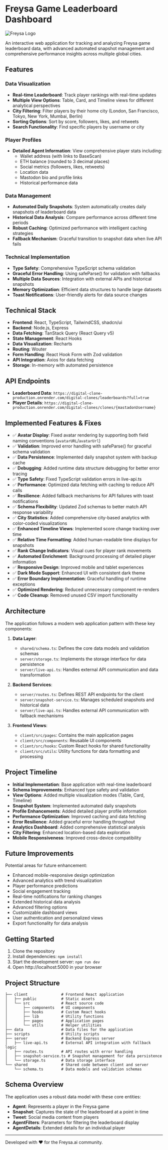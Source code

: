 
# Freysa Game Leaderboard Dashboard

![Freysa Logo](attached_assets/profile-freysa-original.jpg)

An interactive web application for tracking and analyzing Freysa game leaderboard data, with advanced automated snapshot management and comprehensive performance insights across multiple global cities.

## Features

### Data Visualization
- **Real-time Leaderboard**: Track player rankings with real-time updates
- **Multiple View Options**: Table, Card, and Timeline views for different analytical perspectives
- **City Filtering**: Filter players by their home city (London, San Francisco, Tokyo, New York, Mumbai, Berlin)
- **Sorting Options**: Sort by score, followers, likes, and retweets
- **Search Functionality**: Find specific players by username or city

### Player Profiles
- **Detailed Agent Information**: View comprehensive player stats including:
  - Wallet address (with links to BaseScan)
  - ETH balance (rounded to 3 decimal places)
  - Social metrics (followers, likes, retweets)
  - Location data
  - Mastodon bio and profile links
  - Historical performance data

### Data Management
- **Automated Daily Snapshots**: System automatically creates daily snapshots of leaderboard data
- **Historical Data Analysis**: Compare performance across different time periods
- **Robust Caching**: Optimized performance with intelligent caching strategies
- **Fallback Mechanism**: Graceful transition to snapshot data when live API fails

### Technical Implementation
- **Type Safety**: Comprehensive TypeScript schema validation
- **Graceful Error Handling**: Using safeParse() for validation with fallbacks
- **Multiple Data Sources**: Integration with external APIs and historical snapshots
- **Memory Optimization**: Efficient data structures to handle large datasets
- **Toast Notifications**: User-friendly alerts for data source changes

## Technical Stack

- **Frontend**: React, TypeScript, TailwindCSS, shadcn/ui
- **Backend**: Node.js, Express
- **Data Fetching**: TanStack Query (React Query v5)
- **State Management**: React Hooks
- **Data Visualization**: Recharts
- **Routing**: Wouter
- **Form Handling**: React Hook Form with Zod validation
- **API Integration**: Axios for data fetching
- **Storage**: In-memory with automated persistence

## API Endpoints

- **Leaderboard Data**: `https://digital-clone-production.onrender.com/digital-clones/leaderboards?full=true`
- **Player Details**: `https://digital-clone-production.onrender.com/digital-clones/clones/{mastadonUsername}`

## Implemented Features & Fixes

- ✅ **Avatar Display**: Fixed avatar rendering by supporting both field naming conventions (`avatarURL`/`avatarUrl`)
- ✅ **Validation**: Improved error handling with safeParse() for graceful schema validation
- ✅ **Data Persistence**: Implemented daily snapshot system with backup cache
- ✅ **Debugging**: Added runtime data structure debugging for better error tracing
- ✅ **Type Safety**: Fixed TypeScript validation errors in live-api.ts
- ✅ **Performance**: Optimized data fetching with caching to reduce API calls
- ✅ **Resilience**: Added fallback mechanisms for API failures with toast notifications
- ✅ **Schema Flexibility**: Updated Zod schemas to better match API response variability
- ✅ **City Statistics**: Added comprehensive city-based analytics with color-coded visualizations
- ✅ **Enhanced Timeline Views**: Implemented score change tracking over time
- ✅ **Relative Time Formatting**: Added human-readable time displays for snapshots
- ✅ **Rank Change Indicators**: Visual cues for player rank movements
- ✅ **Automated Enrichment**: Background processing of detailed player information
- ✅ **Responsive Design**: Improved mobile and tablet experiences
- ✅ **Dark Mode Support**: Enhanced UI with consistent dark theme
- ✅ **Error Boundary Implementation**: Graceful handling of runtime exceptions
- ✅ **Optimized Rendering**: Reduced unnecessary component re-renders
- ✅ **Code Cleanup**: Removed unused CSV import functionality

## Architecture

The application follows a modern web application pattern with these key components:

1. **Data Layer**: 
   - `shared/schema.ts`: Defines the core data models and validation schemas
   - `server/storage.ts`: Implements the storage interface for data persistence
   - `server/live-api.ts`: Handles external API communication and data transformation

2. **Backend Services**:
   - `server/routes.ts`: Defines REST API endpoints for the client
   - `server/snapshot-service.ts`: Manages scheduled snapshots and historical data
   - `server/live-api.ts`: Handles external API communication with fallback mechanisms

3. **Frontend Views**:
   - `client/src/pages`: Contains the main application pages
   - `client/src/components`: Reusable UI components
   - `client/src/hooks`: Custom React hooks for shared functionality
   - `client/src/utils`: Utility functions for data formatting and processing

## Project Timeline

- **Initial Implementation**: Base application with real-time leaderboard
- **Schema Improvements**: Enhanced type safety and validation
- **View Options**: Added multiple visualization modes (Table, Card, Timeline)
- **Snapshot System**: Implemented automated daily snapshots
- **Profile Enhancements**: Added detailed player profile information
- **Performance Optimization**: Improved caching and data fetching
- **Error Resilience**: Added graceful error handling throughout
- **Analytics Dashboard**: Added comprehensive statistical analysis
- **City Filtering**: Enhanced location-based data exploration
- **Mobile Responsiveness**: Improved cross-device compatibility

## Future Improvements

Potential areas for future enhancement:

- Enhanced mobile-responsive design optimization
- Advanced analytics with trend visualization
- Player performance predictions
- Social engagement tracking
- Real-time notifications for ranking changes
- Extended historical data analysis
- Advanced filtering options
- Customizable dashboard views
- User authentication and personalized views
- Export functionality for data analysis

## Getting Started

1. Clone the repository
2. Install dependencies: `npm install`
3. Start the development server: `npm run dev`
4. Open http://localhost:5000 in your browser

## Project Structure

```
├── client               # Frontend React application
│   ├── public           # Static assets
│   └── src              # React source code
│       ├── components   # UI components
│       ├── hooks        # Custom React hooks
│       ├── lib          # Utility functions
│       ├── pages        # Application pages
│       └── utils        # Helper utilities
├── data                 # Data files for the application
├── scripts              # Utility scripts
├── server               # Backend Express server
│   ├── live-api.ts      # External API integration with fallback logic
│   ├── routes.ts        # API routes with error handling
│   ├── snapshot-service.ts # Snapshot management for data persistence
│   └── storage.ts       # Data storage interface
└── shared               # Shared code between client and server
    └── schema.ts        # Data models and validation schemas
```

## Schema Overview

The application uses a robust data model with these core entities:

- **Agent**: Represents a player in the Freysa game
- **Snapshot**: Captures the state of the leaderboard at a point in time
- **Tweet**: Social media content from players
- **AgentFilters**: Parameters for filtering the leaderboard display
- **AgentDetails**: Extended details for an individual player

---

Developed with ❤️ for the Freysa.ai community.
